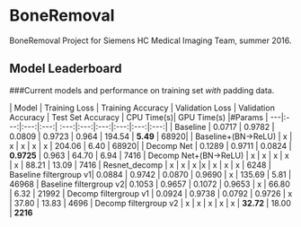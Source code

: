 # BoneRemoval
BoneRemoval Project for Siemens HC Medical Imaging Team, summer 2016.


## Model Leaderboard

###Current models and performance on training set *with* padding data.

| Model | Training Loss | Training Accuracy | Validation Loss | Validation Accuracy  | Test Set Accuracy | CPU Time(s)| GPU Time(s) |#Params
| ---|:---:|:---:|:---:| :---:|:---:|:---:|:---:|:---:|:---:|
|  Baseline              | 0.0717 | 0.9782 | 0.0809 | 0.9723 | 0.964 | 194.54 | **5.49** | 68920|
|  Baseline+(BN->ReLU)   | x | x | x | x | x | 204.06 | 6.40 | 68920|
| Decomp Net             | 0.1289 | 0.9711 | 0.0824 | **0.9725** | 0.963 | 64.70 | 6.94 | 7416 
| Decomp Net+(BN->ReLU)  | x | x | x | x | x | 88.21 | 13.09 | 7416
| Resnet_decomp          | x | x | x |x | x | x | x | 6248
| Baseline filtergroup v1| 0.0884 | 0.9742 | 0.0870 | 0.9690 | x | 135.69 | 5.81 | 46968
| Baseline filtergroup v2| 0.1053 | 0.9657 | 0.1072 | 0.9653 | x | 66.80 | 6.32 | 21992
| Decomp filtergroup v1  | 0.0924 | 0.9738 | 0.0792 | 0.9726 | x | 37.80 | 13.83 | 4696
| Decomp filtergroup v2  | x | x | x | x | x | **32.72** | 18.00 | **2216**
